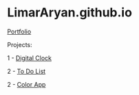 # LimarAryan.github.io
[Portfolio](https://limararyan.github.io/)

Projects:

1 - [Digital Clock](https://limararyan.github.io/projects/digital_clock/DigitalClock.html)

2 - [To Do List](https://limararyan.github.io/projects/todo-app/index.html)

2 - [Color App](https://limararyan.github.io/projects/color-app/index.html)
